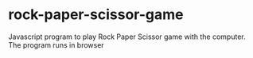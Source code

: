 # rock-paper-scissor-game
Javascript program to play Rock Paper Scissor game with the computer. The program runs in browser
